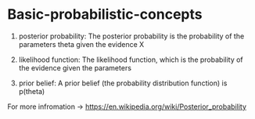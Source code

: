 # Basic-probabilistic-concepts

1. posterior probability: The posterior probability is the probability of the parameters theta given the evidence X

2. likelihood function: The likelihood function, which is the probability of the evidence given the parameters

3. prior belief:  A prior belief (the probability distribution function) is p(theta)

For more infromation -> https://en.wikipedia.org/wiki/Posterior_probability
